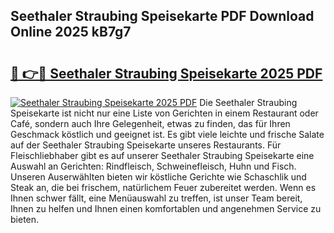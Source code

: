 ## Seethaler Straubing Speisekarte PDF Download Online 2025 kB7g7

# <h2><a href="http://gcb9m2.nevu.top/?p=Seethaler+Straubing+Speisekarte">🔗 👉🔴 Seethaler Straubing Speisekarte 2025 PDF</a></h2>

[![Seethaler Straubing Speisekarte 2025 PDF](https://i.imgur.com/dBaPXMq.png)](http://gcb9m2.nevu.top/?p=Seethaler+Straubing+Speisekarte)
Die Seethaler Straubing Speisekarte ist nicht nur eine Liste von Gerichten in einem Restaurant oder Café, sondern auch Ihre Gelegenheit, etwas zu finden, das für Ihren Geschmack köstlich und geeignet ist. Es gibt viele leichte und frische Salate auf der Seethaler Straubing Speisekarte unseres Restaurants. Für Fleischliebhaber gibt es auf unserer Seethaler Straubing Speisekarte eine Auswahl an Gerichten: Rindfleisch, Schweinefleisch, Huhn und Fisch. Unseren Auserwählten bieten wir köstliche Gerichte wie Schaschlik und Steak an, die bei frischem, natürlichem Feuer zubereitet werden. Wenn es Ihnen schwer fällt, eine Menüauswahl zu treffen, ist unser Team bereit, Ihnen zu helfen und Ihnen einen komfortablen und angenehmen Service zu bieten.
